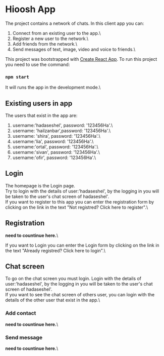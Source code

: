 # Hioosh App

The project contains a network of chats. In this client app you can:
1. Connect from an existing user to the app.\
2. Register a new user to the network.\
3. Add friends from the network.\
4. Send messages of text, image, video and voice to friends.\

This project was bootstrapped with [Create React App](https://github.com/facebook/create-react-app).
To run this project you need to use the command:
### `npm start`

It will runs the app in the development mode.\

## Existing users in app
The users that exist in the app are:
1. username:'hadaseshel', password: '123456Ha'.\
2. username: 'hailzanbar',password: '123456Ha'.\
3. username: 'shira', password: '123456Ha'.\
4. username:'lia', password: '123456Ha'.\
5. username:'ortal', password: '123456Ha'.\
6. username:'sivan', password: '123456Ha'.\
7. username:'ofir', password: '123456Ha'.\

## Login
The homepage is the Login page.\
Try to login with the details of user:'hadaseshel', by the logging in you will be taken to the user's chat screen of hadaseshel'.\
If you want to register to this app you can enter the registration form by clicking on the link in the text "Not registred? Click here to register".\


## Registration
**need to countinue here.**\

If you want to Login you can enter the Login form by clicking on the link in the text "Already registred? Click here to login".\

## Chat screen
To go on the chat screen you must login. Login with the details of user:'hadaseshel', by the logging in you will be taken to the user's chat screen of hadaseshel'.\
If you want to see the chat screen of others user, you can login with the details of the other user that exist in the app.\

### Add contact
**need to countinue here.**\

### Send message
**need to countinue here.**\



